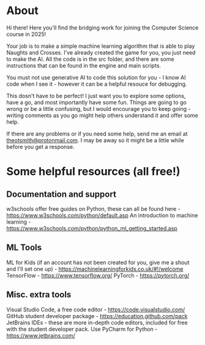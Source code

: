 # About

Hi there! Here you'll find the bridging work for joining the Computer Science course in 2025!

Your job is to make a simple machine learning algorithm that is able to play Naughts and Crosses. I've already created the game for you, you just need to make the AI. All the code is in the src folder, and there are some instructions that can be found in the engine and main scripts.

You must not use generative AI to code this solution for you - I know AI code when I see it - however it can be a helpful resouce for debugging. 

This dosn't have to be perfect! I just want you to explore some options, have a go, and most importantly have some fun. Things are going to go wrong or be a little confusing, but I would encourage you to keep going - writing comments as you go might help others understand it and offer some help.

If there are any problems or if you need some help, send me an email at theotsmith@protonmail.com. I may be away so it might be a little while before you get a response.


# Some helpful resources (all free!)

## Documentation and support
w3schools offer free guides on Python, these can all be found here - https://www.w3schools.com/python/default.asp
An introduction to machine learning - https://www.w3schools.com/python/python_ml_getting_started.asp

## ML Tools
ML for Kids (if an account has not been created for you, give me a shout and I'll set one up) - https://machinelearningforkids.co.uk/#!/welcome
TensorFlow - https://www.tensorflow.org/
PyTorch - https://pytorch.org/

## Misc. extra tools
Visual Studio Code, a free code editor - https://code.visualstudio.com/
GitHub student developer package - https://education.github.com/pack
JetBrains IDEs - these are more in-depth code editors, included for free with the student developer pack. Use PyCharm for Python - https://www.jetbrains.com/
